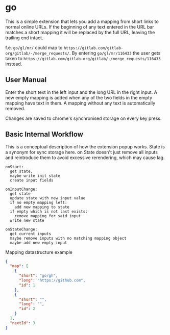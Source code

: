 # go

This is a simple extension that lets you add a mapping from short links to normal online URLs. If the beginning of any text entered in the URL bar matches a short mapping it will be replaced by the full URL, leaving the trailing end intact.

f.e. `go/gl/mr/` could map to `https://gitlab.com/gitlab-org/gitlab/-/merge_requests/`. By entering `go/gl/mr/116433` the user gets taken to `https://gitlab.com/gitlab-org/gitlab/-/merge_requests/116433` instead.

## User Manual

Enter the short text in the left input and the long URL in the right input. A new empty mapping is added when any of the two fields in the empty mapping have text in them. A mapping without any text is automatically removed.

Changes are saved to chrome's synchronised storage on every key press.

## Basic Internal Workflow

This is a conceptual description of how the extension popup works. State is a synonym for sync storage here. on State doesn't just remove all inputs and reintroduce them to avoid excessive rerendering, which may cause lag.

```
onStart:
  get state,
  maybe write init state
  create input fields
  
onInputChange:
  get state
  update state with new input value
  if no empty mapping left:
    add new mapping to state
  if empty which is not last exists:
    remove mapping for said input
  write new state
  
onStateChange:
  get current inputs
  maybe remove inputs with no matching mapping object
  maybe add new empty input
```

Mapping datastructure example

```json
{
  "map": [
    {
      "short": "go/gh",
      "long": "https://github.com",
      "id": 1
    },
    {
      "short": "",
      "long": "",
      "id": 2
    }
  ],
  "nextId": 3
}
```
